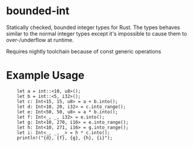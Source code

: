 # bounded-int

Statically checked, bounded integer types for Rust. The types behaves similar to the normal integer types except it's impossible to cause them to over-/underflow at runtime.

Requires nightly toolchain because of const generic operations

# Example Usage

        let a = int::<10, u8>();
        let b = int::<5, i32>();
        let c: Int<15, 15, u8> = a + b.into();
        let d: Int<10, 20, i32> = c.into_range();
        let e: Int<50, 50, u8> = a * b.into();
        let f: Int<_, _, i32> = e.into();
        let g: Int<10, 270, i16> = e.into_range();
        let h: Int<10, 271, i16> = g.into_range();
        let i: Int<_, _, _> = h * c.into();
        println!("{d}, {f}, {g}, {h}, {i}");
